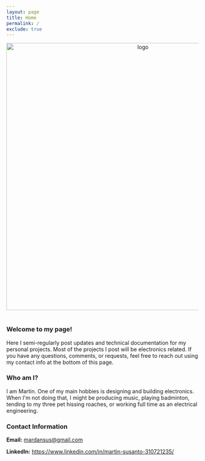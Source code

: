 ```yaml
---
layout: page
title: Home
permalink: /
exclude: true
---
```



<div style="text-align: center">
  <img src="../assets/cabinet_banner.jpg" alt="logo" width="700" />
</div>
<br/>

### Welcome to my page! 

Here I semi-regularly post updates and technical documentation for my personal projects. Most of the projects I post will be electronics related. If you have any questions, comments, or requests, feel free to reach out using my contact info at the bottom of this page.

### Who am I?

I am Martin. One of my main hobbies is designing and building electronics. When I'm not doing that, I might be producing music, playing badminton, tending to my three pet hissing roaches, or working full time as an electrical engineering.

### Contact Information

**Email:** mardansus@gmail.com

**LinkedIn:** <https://www.linkedin.com/in/martin-susanto-310721235/>

